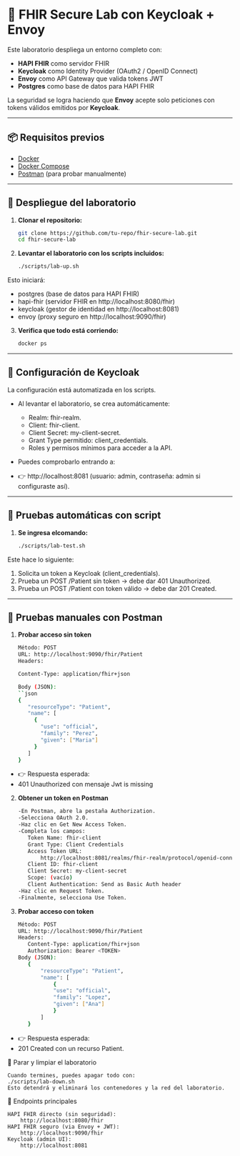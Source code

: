 # 🔐 FHIR Secure Lab con Keycloak + Envoy

Este laboratorio despliega un entorno completo con:

- **HAPI FHIR** como servidor FHIR
- **Keycloak** como Identity Provider (OAuth2 / OpenID Connect)
- **Envoy** como API Gateway que valida tokens JWT
- **Postgres** como base de datos para HAPI FHIR

La seguridad se logra haciendo que **Envoy** acepte solo peticiones con tokens válidos emitidos por **Keycloak**.

---

## 📦 Requisitos previos

- [Docker](https://docs.docker.com/get-docker/)  
- [Docker Compose](https://docs.docker.com/compose/install/)  
- [Postman](https://www.postman.com/downloads/) (para probar manualmente)

---

## 🚀 Despliegue del laboratorio

1. **Clonar el repositorio:**

   ```bash
   git clone https://github.com/tu-repo/fhir-secure-lab.git
   cd fhir-secure-lab

2. **Levantar el laboratorio con los scripts incluidos:**
    ```bash
    ./scripts/lab-up.sh

Esto iniciará:
- postgres (base de datos para HAPI FHIR)
- hapi-fhir (servidor FHIR en http://localhost:8080/fhir)
- keycloak (gestor de identidad en http://localhost:8081)
- envoy (proxy seguro en http://localhost:9090/fhir)

3. **Verifica que todo está corriendo:**
     ```bash
    docker ps
---

## 🔑 Configuración de Keycloak
La configuración está automatizada en los scripts.
- Al levantar el laboratorio, se crea automáticamente:
    - Realm: fhir-realm.
    - Client: fhir-client.
    - Client Secret: my-client-secret.
    - Grant Type permitido: client_credentials.
    - Roles y permisos mínimos para acceder a la API.

- Puedes comprobarlo entrando a:
- 👉 http://localhost:8081 (usuario: admin, contraseña: admin si configuraste así).
---

## 🧪 Pruebas automáticas con script

1. **Se ingresa elcomando:**
    ```bash
    ./scripts/lab-test.sh

Este hace lo siguiente:

1. Solicita un token a Keycloak (client_credentials).
2. Prueba un POST /Patient sin token → debe dar 401 Unauthorized.
3. Prueba un POST /Patient con token válido → debe dar 201 Created.
---

## 🧪 Pruebas manuales con Postman

1. **Probar acceso sin token**
     ```bash
    Método: POST
    URL: http://localhost:9090/fhir/Patient
    Headers:
    
    Content-Type: application/fhir+json

    Body (JSON):
    ``json
    {
        "resourceType": "Patient",
        "name": [
          {
            "use": "official",
            "family": "Perez",
            "given": ["Maria"]
          }
        ]
    }
- 👉 Respuesta esperada:
- 401 Unauthorized con mensaje Jwt is missing 

2. **Obtener un token en Postman**
     ```bash
    -En Postman, abre la pestaña Authorization.
    -Selecciona OAuth 2.0.
    -Haz clic en Get New Access Token.
    -Completa los campos:
        Token Name: fhir-client
        Grant Type: Client Credentials
        Access Token URL:
            http://localhost:8081/realms/fhir-realm/protocol/openid-connect/token
        Client ID: fhir-client
        Client Secret: my-client-secret
        Scope: (vacío)
        Client Authentication: Send as Basic Auth header
    -Haz clic en Request Token.
    -Finalmente, selecciona Use Token.
    
3. **Probar acceso con token**
     ```bash
    Método: POST
    URL: http://localhost:9090/fhir/Patient
    Headers:
        Content-Type: application/fhir+json
        Authorization: Bearer <TOKEN>
    Body (JSON):
        {
            "resourceType": "Patient",
            "name": [
                {
                "use": "official",
                "family": "Lopez",
                "given": ["Ana"]
                }
            ]
        }
- 👉 Respuesta esperada:
- 201 Created con un recurso Patient.

🛑 Parar y limpiar el laboratorio

    Cuando termines, puedes apagar todo con:
    ./scripts/lab-down.sh
    Esto detendrá y eliminará los contenedores y la red del laboratorio.

📌 Endpoints principales

    HAPI FHIR directo (sin seguridad):
        http://localhost:8080/fhir
    HAPI FHIR seguro (via Envoy + JWT):
        http://localhost:9090/fhir
    Keycloak (admin UI):
        http://localhost:8081


